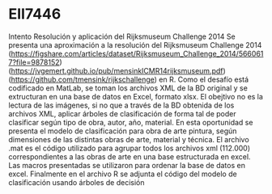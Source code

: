 # EII7446
Intento Resolución y aplicación del Rijksmuseum Challenge 2014
Se presenta una aproximación a la resolución del Rijksmuseum Challenge 2014 (https://figshare.com/articles/dataset/Rijksmuseum_Challenge_2014/5660617?file=9878152) (https://jvgemert.github.io/pub/mensinkICMR14rijksmuseum.pdf) (https://github.com/tmensink/rijkschallenge) en R. 
Como el desafío está codificado en MatLab, se toman los archivos XML de la BD original y se extructuran en una base de datos en Excel, formato xlsx.
El obejtivo no es la lectura de las imágenes, si no que a través de la BD obtenida de los archivos XML, aplicar árboles de clasificación de forma tal de poder clasificar según tipo de obra, autor, año, material. En esta oportunidad se presenta el modelo de clasificación para obra de arte pintura, según dimensiones de las distintas obras de arte, material y técnica.
El archivo .mat es el código utilizado para agrupar todos los archivos xml (112.000) correspondientes a las obras de arte en una base estructurada en excel.
Las macros presentadas se utilizaron para ordenar la base de datos en excel.
Finalmente en el archivo R se adjunta el código del modelo de clasificación usando árboles de decisión
